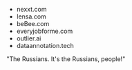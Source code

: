 - nexxt.com
- lensa.com
- beBee.com
- everyjobforme.com
- outlier.ai
- dataannotation.tech

"The Russians. It's the Russians, people!" 

